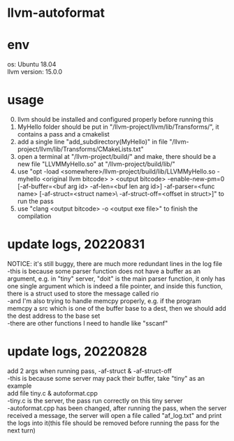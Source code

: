 # llvm-autoformat

# env
os: Ubuntu 18.04  
llvm version: 15.0.0

# usage
0. llvm should be installed and configured properly before running this  
1. MyHello folder should be put in "/llvm-project/llvm/lib/Transforms/", it contains a pass and a cmakelist  
2. add a single line "add_subdirectory(MyHello)" in file "/llvm-project/llvm/lib/Transforms/CMakeLists.txt"  
3. open a terminal at "/llvm-project/build/" and make, there should be a new file "LLVMMyHello.so" at "/llvm-project/build/lib/"  
4. use "opt -load \<somewhere\>/llvm-project/build/lib/LLVMMyHello.so -myhello \<original llvm bitcode\> \> \<output bitcode\> -enable-new-pm=0 \[-af-buffer=\<buf arg id\> -af-len=\<buf len arg id\>\] -af-parser=\<func name\> \[-af-struct=\<struct name\>\ -af-struct-off=\<offset in struct\>]" to run the pass  
5. use "clang \<output bitcode\> -o \<output exe file\>" to finish the compilation  
   
# update logs, 20220831
NOTICE: it's still buggy, there are much more redundant lines in the log file  
-this is because some parser function does not have a buffer as an argument, e.g. in "tiny" server, "doit" is the main parser function, it only has one single argument which is indeed a file pointer, and inside this function, there is a struct used to store the message called rio  
-and I'm also trying to handle memcpy properly, e.g. if the program memcpy a src which is one of the buffer base to a dest, then we should add the dest address to the base set  
-there are other functions I need to handle like "sscanf"
  
# update logs, 20220828  
add 2 args when running pass, -af-struct & -af-struct-off  
-this is because some server may pack their buffer, take "tiny" as an example  
add file tiny.c & autoformat.cpp  
-tiny.c is the server, the pass run correctly on this tiny server  
-autoformat.cpp has been changed, after running the pass, when the server received a message, the server will open a file called "af_log.txt" and print the logs into it(this file should be removed before running the pass for the next turn)  
